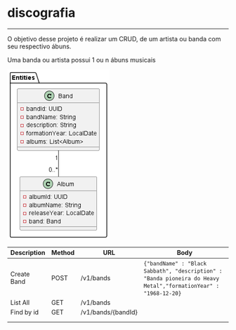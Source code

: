 # discografia

--------------------------

O objetivo desse projeto é realizar um CRUD, de um artista ou banda com seu respectivo ábuns.

Uma banda ou artista possui 1 ou n ábuns musicais


![img.png](img.png)


| Description | Method | URL  |  Body |
|-------------|--------|---|---|
| Create Band | POST   | /v1/bands	 | `{"bandName" : "Black Sabbath", "description" : "Banda pioneira do Heavy Metal","formationYear" : "1968-12-20}`  |
| List All    | GET    |/v1/bands   |   |
| Find by id  |GET| /v1/bands/{bandId}  |   |
|             |        |   |   |
|             |        |   |   |



